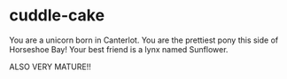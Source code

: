 # cuddle-cake
You are a unicorn born in Canterlot. You are the prettiest pony this side of Horseshoe Bay! Your best friend is a lynx named Sunflower.

ALSO VERY MATURE!!
